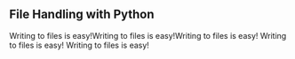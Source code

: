 ## File Handling with Python
Writing to files is easy!Writing to files is easy!Writing to files is easy!
Writing to files is easy!
Writing to files is easy!
